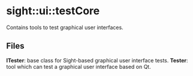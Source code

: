 # sight::ui::testCore

Contains tools to test graphical user interfaces.

## Files

**ITester**: base class for Sight-based graphical user interface tests.
**Tester**: tool which can test a graphical user interface based on Qt.
